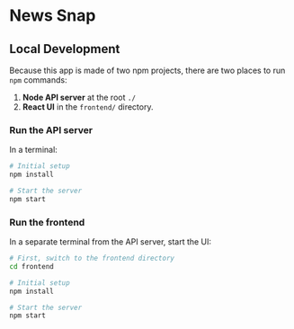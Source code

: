 # News Snap

## Local Development

Because this app is made of two npm projects, there are two places to run `npm` commands:

1. **Node API server** at the root `./`
2. **React UI** in the `frontend/` directory.

### Run the API server

In a terminal:

```bash
# Initial setup
npm install

# Start the server
npm start
```

### Run the frontend

In a separate terminal from the API server, start the UI:

```bash
# First, switch to the frontend directory
cd frontend

# Initial setup
npm install

# Start the server
npm start
```
